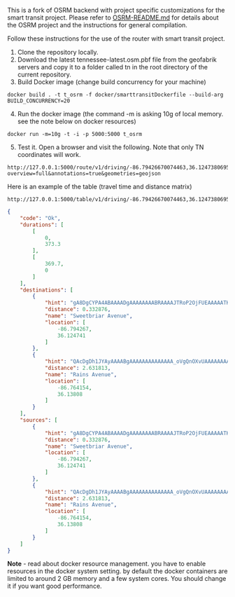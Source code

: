 This is a fork of OSRM backend with project specific customizations for the smart transit project. Please refer to [OSRM-README.md](OSRM-README.md) for details about the OSRM project and the instructions for general compilation. 

Follow these instructions for the use of the router with smart transit project.

1. Clone the repository locally.
2. Download the latest tennessee-latest.osm.pbf file from the geofabrik servers and copy it to a folder called tn in the root directory of the current repository.
3. Build Docker image (change build concurrency for your machine)

```
docker build . -t t_osrm -f docker/smarttransitDockerfile --build-arg BUILD_CONCURRENCY=20
```

4. Run the docker image (the command -m is asking 10g of local memory. see the note below on docker resources)

```
docker run -m=10g -t -i -p 5000:5000 t_osrm
```

5. Test it. Open a browser and visit the following. Note that only TN coordinates will work.

```
http://127.0.0.1:5000/route/v1/driving/-86.79426670074463,36.12473806954196;-86.7641830444336,36.13808266878191?overview=full&annotations=true&geometries=geojson
```

Here is an example of the table (travel time and distance matrix) 

```
http://127.0.0.1:5000/table/v1/driving/-86.79426670074463,36.12473806954196;-86.7641830444336,36.13808266878191
```

```JSON
{
    "code": "Ok",
    "durations": [
        [
            0,
            373.3
        ],
        [
            369.7,
            0
        ]
    ],
    "destinations": [
        {
            "hint": "gA8DgCYPA4ABAAAADgAAAAAAAABRAAAAJTRoP2OjFUEAAAAATKhiQgEAAAAOAAAAAAAAAFEAAADTAAAA5Z_T-kU4JwLln9P6QjgnAgAAXxEOjx5Q",
            "distance": 0.332876,
            "name": "Sweetbriar Avenue",
            "location": [
                -86.794267,
                36.124741
            ]
        },
        {
            "hint": "QAcDgDh1JYAyAAAABgAAAAAAAAAAAAAA_oVgQnOXvUAAAAAAAAAAADIAAAAGAAAAAAAAAAAAAADTAAAAhhXU-mBsJwJpFdT6Y2wnAgAAfwAOjx5Q",
            "distance": 2.631813,
            "name": "Rains Avenue",
            "location": [
                -86.764154,
                36.13808
            ]
        }
    ],
    "sources": [
        {
            "hint": "gA8DgCYPA4ABAAAADgAAAAAAAABRAAAAJTRoP2OjFUEAAAAATKhiQgEAAAAOAAAAAAAAAFEAAADTAAAA5Z_T-kU4JwLln9P6QjgnAgAAXxEOjx5Q",
            "distance": 0.332876,
            "name": "Sweetbriar Avenue",
            "location": [
                -86.794267,
                36.124741
            ]
        },
        {
            "hint": "QAcDgDh1JYAyAAAABgAAAAAAAAAAAAAA_oVgQnOXvUAAAAAAAAAAADIAAAAGAAAAAAAAAAAAAADTAAAAhhXU-mBsJwJpFdT6Y2wnAgAAfwAOjx5Q",
            "distance": 2.631813,
            "name": "Rains Avenue",
            "location": [
                -86.764154,
                36.13808
            ]
        }
    ]
}
```


**Note** - read about docker resource management. you have to enable resources in the docker system setting. by default the docker containers are limited to around 2 GB memory and a few system cores. You should change it if you want good performance. 
